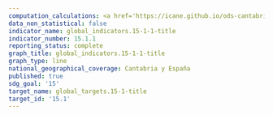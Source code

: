 ```yaml
---
computation_calculations: <a href='https://icane.github.io/ods-cantabria/assets/pdf/15.1.1.1.pdf' target='_blank'>Superficie forestal en proporción a la superficie total</a>
data_non_statistical: false
indicator_name: global_indicators.15-1-1-title
indicator_number: 15.1.1
reporting_status: complete
graph_title: global_indicators.15-1-1-title
graph_type: line
national_geographical_coverage: Cantabria y España
published: true
sdg_goal: '15'
target_name: global_targets.15-1-title
target_id: '15.1'
---
```

